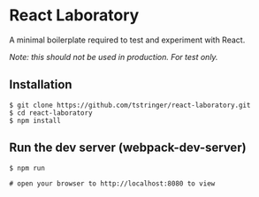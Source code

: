 # React Laboratory

A minimal boilerplate required to test and experiment with React. 

*Note: this should not be used in production. For test only.*

## Installation

```
$ git clone https://github.com/tstringer/react-laboratory.git
$ cd react-laboratory
$ npm install
```

## Run the dev server (webpack-dev-server)

```
$ npm run

# open your browser to http://localhost:8080 to view
```